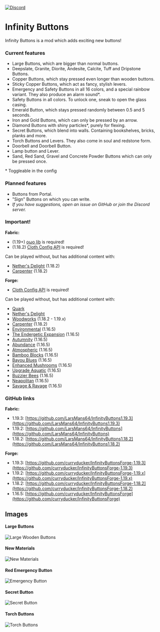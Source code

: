 [![Discord](https://i.imgur.com/JiW4MLF.png)](https://discord.gg/PJCXjSJnu2)

# Infinity Buttons

Infinity Buttons is a mod which adds exciting new buttons!

### Current features

- Large Buttons, which are bigger than normal buttons.
- Deepslate, Granite, Diorite, Andesite, Calcite, Tuff and Dripstone Buttons.
- Copper Buttons, which stay pressed even longer than wooden buttons.
- Sticky Copper Buttons, which act as fancy, stylish levers.
- Emergency and Safety Buttons in all 16 colors, and a special rainbow variant. They also produce an alarm sound*.
- Safety Buttons in all colors. To unlock one, sneak to open the glass casing.
- Emerald Button, which stays pressed randomly between 0.5 and 5 seconds.
- Iron and Gold Buttons, which can only be pressed by an arrow.
- Diamond Buttons with shiny particles*, purely for flexing.
- Secret Buttons, which blend into walls. Containing bookshelves, bricks, planks and more.
- Torch Buttons and Levers. They also come in soul and redstone form.
- Doorbell and Doorbell Button.
- Lamp button and Lever.
- Sand, Red Sand, Gravel and Concrete Powder Buttons which can only be pressed once.

\* Toggleable in the config

### Planned features

- Buttons from Portal.
- "Sign" Buttons on which you can write.
- *If you have suggestions, open an issue on GitHub or join the Discord server.*

### Important!

**Fabric:**
- (1.19+) [oωo lib](https://modrinth.com/mod/owo-lib) is required!
- (1.18.2) [Cloth Config API](https://www.curseforge.com/minecraft/mc-mods/cloth-config) is required!

Can be played without, but has additional content with:
- [Nether's Delight](https://www.curseforge.com/minecraft/mc-mods/nethers-delight-fabric) (1.18.2)
- [Carpenter](https://www.curseforge.com/minecraft/mc-mods/carpenter) (1.18.2)

**Forge:**
- [Cloth Config API](https://www.curseforge.com/minecraft/mc-mods/cloth-config) is required!

Can be played without, but has additional content with:
- [Quark](https://quarkmod.net/)
- [Nether's Delight](https://www.curseforge.com/minecraft/mc-mods/nethers-delight)
- [Woodworks](https://www.curseforge.com/minecraft/mc-mods/woodworks) (1.18.2 - 1.19.x)
- [Carpenter](https://www.curseforge.com/minecraft/mc-mods/carpenter) (1.18.2)
- [Environmental](https://www.curseforge.com/minecraft/mc-mods/environmental) (1.16.5)
- [The Endergetic Expansion](https://www.curseforge.com/minecraft/mc-mods/endergetic) (1.16.5)
- [Autumnity](https://www.curseforge.com/minecraft/mc-mods/autumnity) (1.16.5)
- [Abundance](https://www.curseforge.com/minecraft/mc-mods/abundance) (1.16.5)
- [Atmospheric](https://www.curseforge.com/minecraft/mc-mods/atmospheric) (1.16.5)
- [Bamboo Blocks](https://www.curseforge.com/minecraft/mc-mods/bamboo-blocks) (1.16.5)
- [Bayou Blues](https://www.curseforge.com/minecraft/mc-mods/bayou-blues) (1.16.5)
- [Enhanced Mushrooms](https://www.curseforge.com/minecraft/mc-mods/enhanced-mushrooms) (1.16.5)
- [Upgrade Aquatic](https://www.curseforge.com/minecraft/mc-mods/upgrade-aquatic) (1.16.5)
- [Buzzier Bees](https://www.curseforge.com/minecraft/mc-mods/buzzier-bees) (1.16.5)
- [Neapolitan](https://www.curseforge.com/minecraft/mc-mods/neapolitan) (1.16.5)
- [Savage & Ravage](https://www.curseforge.com/minecraft/mc-mods/savage-and-ravage) (1.16.5)

### GitHub links

**Fabric:**
- 1.19.3: [https://github.com/LarsMans64/InfinityButtons1.19.3](https://github.com/LarsMans64/InfinityButtons1.19.3)
- 1.19.2: [https://github.com/LarsMans64/InfinityButtons](https://github.com/LarsMans64/InfinityButtons)
- 1.18.2: [https://github.com/LarsMans64/InfinityButtons1.18.2](https://github.com/LarsMans64/InfinityButtons1.18.2)

**Forge:**
- 1.19.3: [https://github.com/curryducker/InfinityButtonsForge-1.19.3](https://github.com/curryducker/InfinityButtonsForge-1.19.3)
- 1.19.2: [https://github.com/curryducker/InfinityButtonsForge-1.19.x](https://github.com/curryducker/InfinityButtonsForge-1.19.x)
- 1.18.2: [https://github.com/curryducker/InfinityButtonsForge-1.18.2](https://github.com/curryducker/InfinityButtonsForge-1.18.2)
- 1.16.5: [https://github.com/curryducker/InfinityButtonsForge](https://github.com/curryducker/InfinityButtonsForge)

## Images

#### Large Buttons
![Large Wooden Buttons](https://i.imgur.com/FinIH9G.png)

#### New Materials
![New Materials](https://i.imgur.com/9xk88AM.png)

#### Red Emergency Button
![Emergency Button](https://i.imgur.com/jkStdkN.png)

#### Secret Button
![Secret Button](https://i.imgur.com/AsBxaGF.png)

#### Torch Buttons
![Torch Buttons](https://i.imgur.com/eMpZxGw.png)

